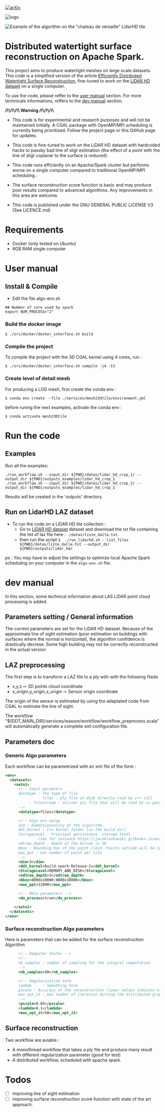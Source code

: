 [![arXiv](https://img.shields.io/badge/arXiv-Paper-<COLOR>.svg)](https://hal.science/hal-03380593/file/2021216131.pdf)

![logo](./doc/logo.jpeg)

![Example of the algorithm on the "chateau de versaille" LidarHD tile](./doc/header.jpeg)


# Distributed watertight surface reconstruction on Apache Spark. 

This project aims to produce watertight meshes on large scale datasets. This code is a simplified version of the article [Efficiently Distributed Watertight Surface Reconstruction](https://lcaraffa.github.io/edwsr/), fine-tuned to work on the [LiDAR HD dataset](https://geoservices.ign.fr/lidarhd) on a single computer.

To use the code, please reffer to the [user manual](#user-manual) section.
For more technicals informations, reffers to the [dev manual](#dev-manual) section.

 **/!\\/!\\/!\\   Warning  /!\\/!\\/!\\**
- This code is for experimental and research purposes and will not be maintained initially. A CGAL package with OpenMP/MPI scheduling is currently being prioritized. Follow the project page or this GitHub page for updates.
- This code is fine-tuned to work on the LiDAR HD dataset with hardcoded hacks to passby bad line of sligt estimation (the effect of a point with the line of sligt coplanar to the surface is reduced).
- This code runs efficiently on an Apache/Spark cluster but performs worse on a single computer compared to traditional OpenMP/MPI scheduling..
- The surface reconstruction score function is basic and may produce poor results compared to advanced algorithms. Any improvements in this area are welcome. 

- This code is published under the  GNU GENERAL PUBLIC LICENSE V3 (See LICENCE.md)

# Requirements 
- Docker (only tested on Ubuntu)
- 8GB RAM single computer

# User manual
## Install & Compile 
- Edit the file algo-env.sh 

```console
## Number of core used by spark
export NUM_PROCESS="2"
```

### Build the docker image
```console
$ ./src/docker/docker_interface.sh build
```

### Compile the project 
To compile the project with the 3D CGAL kernel using 4 cores, run :

```console
$ ./src/docker/docker_interface.sh compile -j4 -t3
```

### Create level of detail mesh
For producing a LOD mesh, first create the conda env : 

```console
$ conda env create --file ./services/mesh23dtile/environment.yml
```	

before runing the next examples, activate the conda env :

```console 
$ conda activate mesh23Dtile
```	

# Run the code
## Examples 
Run all the examples:
```console
./run_workflow.sh --input_dir ${PWD}/datas/lidar_hd_crop_1/ --output_dir ${PWD}/outputs_examples/lidar_hd_crop_1
./run_workflow.sh --input_dir ${PWD}/datas/lidar_hd_crop_2/ --output_dir ${PWD}/outputs_examples/lidar_hd_crop_2

```
Results will be created in the 'outputs' directory.


## Run on LidarHD LAZ dataset 
- To run the code on a LiDAR HD tile collection : 
  - Go to [LiDAR HD dataset](https://geoservices.ign.fr/lidarhd) dataset and download the txt file containing the list of laz file here : `./datas/liste_dalle.txt`.
  - then run the script `$  ./run_lidarhd.sh --list_files ${PWD}/datas/liste_dalle.txt --output_dir ${PWD}/outputs/lidar_hd/` 

ps : You may have to adjust the settings to optimize local Apache Spark scheduling on your computer  in the `algo-env.sh` file.


# dev manual
In this section, some technical information about LAS LiDAR point cloud processing is added.

## Parameters setting / General information
The current parameters are set for the LiDAR HD dataset.
Because of the approximate line of sight estimation (poor estimation on buildings with surfaces where the normal is horizontal), the algorithm confidence is drastically decrese. Some high building may not be correctly reconstructed in the actual version


## LAZ preprocessing
The first step is to transform a LAZ file to a ply with with the following fileds
  - x,y,z ⇨ 3D points cloud coordinate
  - x_origin,y_origin,z_origin ⇨ Sensor origin coordinate

The origin of the sensor is estimated by using the adaptated code from CGAL to estimate the line of sight.

The workflow "${DDT_MAIN_DIR}/services/wasure/workflow/workflow_preprocess.scala"
will automatically generate a complete xml configuration file.

## Parameters doc 
### Generic Algo parameters
Each workflow can be parametrized with an xml file of the form :
```xml
<env>
  <datasets>
    <setn1>
      <!-- Input paramters 
      datatype : The type of file
      	       - files : ply file on disk direclty read by c++ call
	       - filestream : onliner ply file that will be read by sc.parallelize(...)
      -->
      <datatype>files</datatype>

      <!-- Algo env setup
      dim : Dimentionnality of the algorithm.
      ddt_kernel : C++ kernel folder (in the build dir)
      StorageLevel : Principal persistance  storage level 
      		   (see for instance https://jaceklaskowski.gitbooks.io/mastering-apache-spark/spark-rdd-caching.html)
      ndtree_depth ; Depth of the Octree in 3D
	  bbox : Bounding box of the point cloud. Points outside will be ignored
	  max_ppt : max number of point per tile
      -->
      <dim>3</dim>
      <ddt_kernel>build-spark-Release-2</ddt_kernel>
      <StorageLevel>MEMORY_AND_DISK</StorageLevel>
      <ndtree_depth>3</ndtree_depth>
      <bbox>0000x10000:0000x10000</bbox>
      <max_ppt>12000</max_ppt>

      <!-- Meta parameters -->
      <do_process>true</do_process>
      
    </setn1>
  </datasets>
</env>
```
### Surface reconstruction Algo parameters
Here is parameters that can be added for the surface reconstruction Algorithm
```xml
      <!-- Dempster Shafer -->
      <!-- 
	  nb_samples : number of sampling for the integral computation
	  -->
      <nb_samples>50</nb_samples>

      <!-- Regularization term
      lambda     : Smoothing term		 
	  pscale : Accuracy of the reconstruction (lower values indicate higher precision) 
      max_opt_it : max number of iteration durting the distributed graphcut
      -->
	  <pscale>0.05</pscale>
      <lambda>0.1</lambda>
      <max_opt_it>50</max_opt_it>

```



## Surface reconstruction
Two workflow are aviable :
- A monothread workflow that takes a ply file and produce
many result with different regularization parameter (good for test)
- A distributed workflow, scheduled with apache spark.

# Todos
- ☐ improving line of sight estimation
- ☐ improving surface reconstruction score function with state of the art approach.
